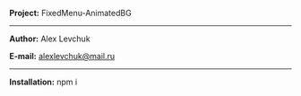 **Project:** FixedMenu-AnimatedBG

---

**Author:** Alex Levchuk

**E-mail:** alexlevchuk@mail.ru

---

**Installation:** npm i
